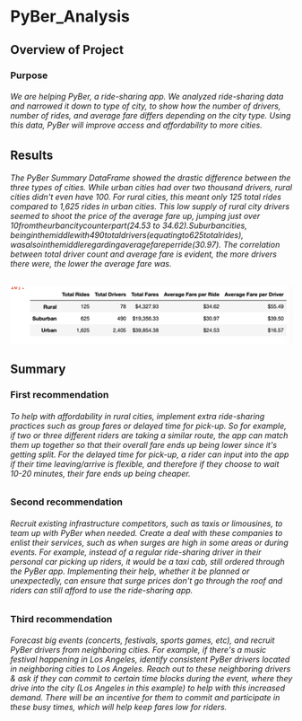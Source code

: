 # PyBer_Analysis
## Overview of Project
### Purpose
###### We are helping PyBer, a ride-sharing app. We analyzed ride-sharing data and narrowed it down to type of city, to show how the number of drivers, number of rides, and average fare differs depending on the city type. Using this data, PyBer will improve access and affordability to more cities. 
## Results
###### The PyBer Summary DataFrame showed the drastic difference between the three types of cities. While urban cities had over two thousand drivers, rural cities didn't even have 100.  For rural cities, this meant only 125 total rides compared to 1,625 rides in urban cities. This low supply of rural city drivers seemed to shoot the price of the average fare up, jumping just over $10 from the urban city counterpart ($24.53 to $34.62). Suburban cities, being in the middle with 490 total drivers (equating to 625 total rides), was also in the middle regarding average fare per ride ($30.97). The correlation between total driver count and average fare is evident, the more drivers there were, the lower the average fare was.
![2017 original script run time](https://github.com/liabrooke/PyBer_Analysis/blob/main/PyBer_summary_df.png) 
## Summary
### First recommendation
###### To help with affordability in rural cities, implement extra ride-sharing practices such as group fares or delayed time for pick-up. So for example, if two or three different riders are taking a similar route, the app can match them up together so that their overall fare ends up being lower since it's getting split. For the delayed time for pick-up, a rider can input into the app if their time leaving/arrive is flexible, and therefore if they choose to wait 10-20 minutes, their fare ends up being cheaper.
### Second recommendation
###### Recruit existing infrastructure competitors, such as taxis or limousines, to team up with PyBer when needed. Create a deal with these companies to enlist their services, such as when surges are high in some areas or during events. For example, instead of a regular ride-sharing driver in their personal car picking up riders, it would be a taxi cab, still ordered through the PyBer app. Implementing their help, whether it be planned or unexpectedly, can ensure that surge prices don't go through the roof and riders can still afford to use the ride-sharing app.
### Third recommendation
###### Forecast big events (concerts, festivals, sports games, etc), and recruit PyBer drivers from neighboring cities. For example, if there's a music festival happening in Los Angeles, identify consistent PyBer drivers located in neighboring cities to Los Angeles. Reach out to these neighboring drivers & ask if they can commit to certain time blocks during the event, where they drive into the city (Los Angeles in this example) to help with this increased demand. There will be an incentive for them to commit and participate in these busy times, which will help keep fares low for riders.
